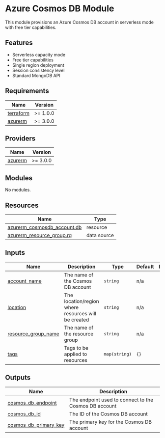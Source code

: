 # Azure Cosmos DB Module

This module provisions an Azure Cosmos DB account in serverless mode with free tier capabilities.

## Features

- Serverless capacity mode
- Free tier capabilities
- Single region deployment
- Session consistency level
- Standard MongoDB API

<!-- BEGINNING OF PRE-COMMIT-TERRAFORM DOCS HOOK -->
## Requirements

| Name | Version |
|------|---------|
| <a name="requirement_terraform"></a> [terraform](#requirement\_terraform) | >= 1.0.0 |
| <a name="requirement_azurerm"></a> [azurerm](#requirement\_azurerm) | >= 3.0.0 |

## Providers

| Name | Version |
|------|---------|
| <a name="provider_azurerm"></a> [azurerm](#provider\_azurerm) | >= 3.0.0 |

## Modules

No modules.

## Resources

| Name | Type |
|------|------|
| [azurerm_cosmosdb_account.db](https://registry.terraform.io/providers/hashicorp/azurerm/latest/docs/resources/cosmosdb_account) | resource |
| [azurerm_resource_group.rg](https://registry.terraform.io/providers/hashicorp/azurerm/latest/docs/data-sources/resource_group) | data source |

## Inputs

| Name | Description | Type | Default | Required |
|------|-------------|------|---------|:--------:|
| <a name="input_account_name"></a> [account\_name](#input\_account\_name) | The name of the Cosmos DB account | `string` | n/a | yes |
| <a name="input_location"></a> [location](#input\_location) | The location/region where resources will be created | `string` | n/a | yes |
| <a name="input_resource_group_name"></a> [resource\_group\_name](#input\_resource\_group\_name) | The name of the resource group | `string` | n/a | yes |
| <a name="input_tags"></a> [tags](#input\_tags) | Tags to be applied to resources | `map(string)` | `{}` | no |

## Outputs

| Name | Description |
|------|-------------|
| <a name="output_cosmos_db_endpoint"></a> [cosmos\_db\_endpoint](#output\_cosmos\_db\_endpoint) | The endpoint used to connect to the Cosmos DB account |
| <a name="output_cosmos_db_id"></a> [cosmos\_db\_id](#output\_cosmos\_db\_id) | The ID of the Cosmos DB account |
| <a name="output_cosmos_db_primary_key"></a> [cosmos\_db\_primary\_key](#output\_cosmos\_db\_primary\_key) | The primary key for the Cosmos DB account |
<!-- END OF PRE-COMMIT-TERRAFORM DOCS HOOK -->
